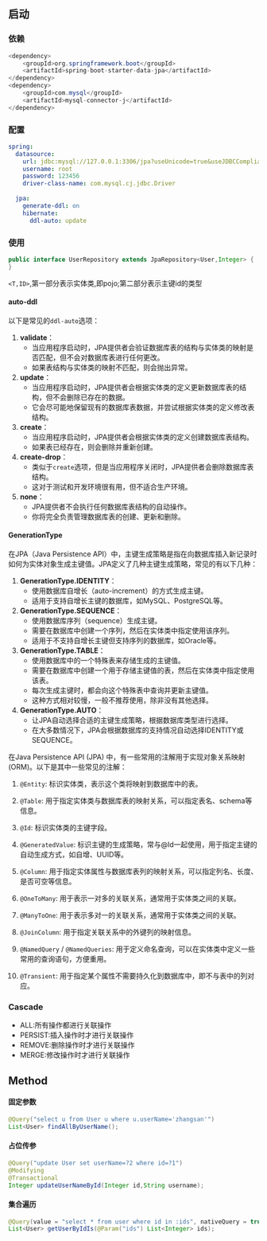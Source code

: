 ## 启动

### 依赖

```java
<dependency>  
    <groupId>org.springframework.boot</groupId>  
    <artifactId>spring-boot-starter-data-jpa</artifactId>  
</dependency>  
<dependency>  
    <groupId>com.mysql</groupId>  
    <artifactId>mysql-connector-j</artifactId>  
</dependency>
```

### 配置
```yml
spring:  
  datasource:  
    url: jdbc:mysql://127.0.0.1:3306/jpa?useUnicode=true&useJDBCCompliantTimezoneShift=true&useLegacyDatetimeCode=false&serverTimezone=UTC  
    username: root  
    password: 123456  
    driver-class-name: com.mysql.cj.jdbc.Driver  
  
  jpa:  
    generate-ddl: on  
    hibernate:  
      ddl-auto: update
```


### 使用
```java
public interface UserRepository extends JpaRepository<User,Integer> {  
}
```
`<T,ID>`,第一部分表示实体类,即pojo;第二部分表示主键id的类型




#### auto-ddl
以下是常见的`ddl-auto`选项：
1. **validate**：
    - 当应用程序启动时，JPA提供者会验证数据库表的结构与实体类的映射是否匹配，但不会对数据库表进行任何更改。
    - 如果表结构与实体类的映射不匹配，则会抛出异常。
2. **update**：
    - 当应用程序启动时，JPA提供者会根据实体类的定义更新数据库表的结构，但不会删除已存在的数据。
    - 它会尽可能地保留现有的数据库表数据，并尝试根据实体类的定义修改表结构。
3. **create**：
    - 当应用程序启动时，JPA提供者会根据实体类的定义创建数据库表结构。
    - 如果表已经存在，则会删除并重新创建。
4. **create-drop**：
    - 类似于`create`选项，但是当应用程序关闭时，JPA提供者会删除数据库表结构。
    - 这对于测试和开发环境很有用，但不适合生产环境。
5. **none**：
    - JPA提供者不会执行任何数据库表结构的自动操作。
    - 你将完全负责管理数据库表的创建、更新和删除。


####  GenerationType

在JPA（Java Persistence API）中，主键生成策略是指在向数据库插入新记录时如何为实体对象生成主键值。JPA定义了几种主键生成策略，常见的有以下几种：

1. **GenerationType.IDENTITY**：
    - 使用数据库自增长（auto-increment）的方式生成主键。
    - 适用于支持自增长主键的数据库，如MySQL、PostgreSQL等。
2. **GenerationType.SEQUENCE**：
    - 使用数据库序列（sequence）生成主键。
    - 需要在数据库中创建一个序列，然后在实体类中指定使用该序列。
    - 适用于不支持自增长主键但支持序列的数据库，如Oracle等。
3. **GenerationType.TABLE**：
    - 使用数据库中的一个特殊表来存储生成的主键值。
    - 需要在数据库中创建一个用于存储主键值的表，然后在实体类中指定使用该表。
    - 每次生成主键时，都会向这个特殊表中查询并更新主键值。
    - 这种方式相对较慢，一般不推荐使用，除非没有其他选择。
4. **GenerationType.AUTO**：
    - 让JPA自动选择合适的主键生成策略，根据数据库类型进行选择。
    - 在大多数情况下，JPA会根据数据库的支持情况自动选择IDENTITY或SEQUENCE。


  
在Java Persistence API (JPA) 中，有一些常用的注解用于实现对象关系映射 (ORM)。以下是其中一些常见的注解：

1. `@Entity`: 标识实体类，表示这个类将映射到数据库中的表。
    
2. `@Table`: 用于指定实体类与数据库表的映射关系，可以指定表名、schema等信息。
    
3. `@Id`: 标识实体类的主键字段。
    
4. `@GeneratedValue`: 标识主键的生成策略，常与@Id一起使用，用于指定主键的自动生成方式，如自增、UUID等。
    
5. `@Column`: 用于指定实体属性与数据库表列的映射关系，可以指定列名、长度、是否可空等信息。
    
6. `@OneToMany`: 用于表示一对多的关联关系，通常用于实体类之间的关联。
    
7. `@ManyToOne`: 用于表示多对一的关联关系，通常用于实体类之间的关联。
    
8. `@JoinColumn`: 用于指定关联关系中的外键列的映射信息。
    
9. `@NamedQuery` / `@NamedQueries`: 用于定义命名查询，可以在实体类中定义一些常用的查询语句，方便重用。
    
10. `@Transient`: 用于指定某个属性不需要持久化到数据库中，即不与表中的列对应。


### Cascade

- ALL:所有操作都进行关联操作
- PERSIST:插入操作时才进行关联操作
- REMOVE:删除操作时才进行关联操作
- MERGE:修改操作时才进行关联操作


## Method

#### 固定参数
```java
@Query("select u from User u where u.userName='zhangsan'")  
List<User> findAllByUserName();
```

#### 占位传参

```java
@Query("update User set userName=?2 where id=?1")  
@Modifying  
@Transactional  
Integer updateUserNameById(Integer id,String username);
```

#### 集合遍历
```java
@Query(value = "select * from user where id in :ids", nativeQuery = true)  
List<User> getUserByIdIs(@Param("ids") List<Integer> ids);
```